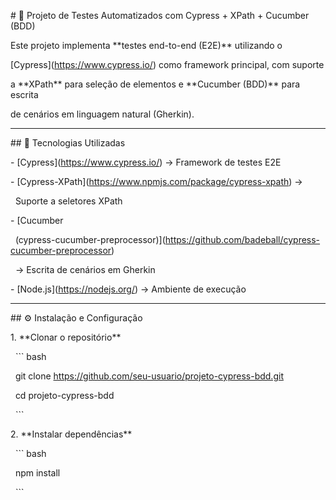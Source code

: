 \# 🧪 Projeto de Testes Automatizados com Cypress + XPath + Cucumber (BDD)



Este projeto implementa \*\*testes end-to-end (E2E)\*\* utilizando o

\[Cypress](https://www.cypress.io/) como framework principal, com suporte

a \*\*XPath\*\* para seleção de elementos e \*\*Cucumber (BDD)\*\* para escrita

de cenários em linguagem natural (Gherkin).



------------------------------------------------------------------------



\## 🚀 Tecnologias Utilizadas



\-   \[Cypress](https://www.cypress.io/) → Framework de testes E2E

\-   \[Cypress-XPath](https://www.npmjs.com/package/cypress-xpath) →

&nbsp;   Suporte a seletores XPath

\-   \[Cucumber

&nbsp;   (cypress-cucumber-preprocessor)](https://github.com/badeball/cypress-cucumber-preprocessor)

&nbsp;   → Escrita de cenários em Gherkin

\-   \[Node.js](https://nodejs.org/) → Ambiente de execução



------------------------------------------------------------------------



\## ⚙️ Instalação e Configuração



1\.  \*\*Clonar o repositório\*\*



&nbsp;   ``` bash

&nbsp;   git clone https://github.com/seu-usuario/projeto-cypress-bdd.git

&nbsp;   cd projeto-cypress-bdd

&nbsp;   ```



2\.  \*\*Instalar dependências\*\*



&nbsp;   ``` bash

&nbsp;   npm install

&nbsp;   ```



